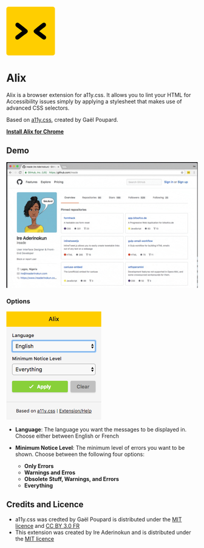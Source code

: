 ![Alix](alix_for_chrome/icon_128.png)

# Alix

Alix is a browser extension for a11y.css. It allows you to lint your HTML for Accessibility issues simply by applying a stylesheet that makes use of advanced CSS selectors.

Based on [a11y.css](http://ffoodd.github.io/a11y.css/), created by Gaël Poupard.

**[Install Alix for Chrome](https://chrome.google.com/webstore/detail/alix-for-chrome/aepmadgjacfjcneccddiccnkbpimobge)**


## Demo

![GIF](demo-chrome.gif)


### Options

![Options](demo-options.png)

- **Language**: The language you want the messages to be displayed in. Choose either between English or French

- **Minimum Notice Level**: The minimum level of errors you want to be shown. Choose between the following four options:
	- **Only Errors**
	- **Warnings and Erros**
	- **Obsolete Stuff, Warnings, and Errors**
	- **Everything**


## Credits and Licence

- a11y.css was credted by Gaël Poupard is distributed under the [MIT licence](http://opensource.org/licenses/MIT) and [CC BY 3.0 FR](http://creativecommons.org/licenses/by/3.0/fr/)
- This extension was created by Ire Aderinokun and is distributed under the [MIT licence](http://opensource.org/licenses/MIT)